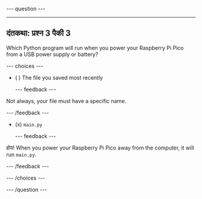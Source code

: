 
--- question ---

---
दंतकथा: प्रश्न 3 पैकी 3
---

Which Python program will run when you power your Raspberry Pi Pico from a USB power supply or battery?

--- choices ---

- ( ) The file you saved most recently


  --- feedback ---

Not always, your file must have a specific name.

  --- /feedback ---


- (x) `main.py`


  --- feedback ---

होय! When you power your Raspberry Pi Pico away from the computer, it will run `main.py`.

  --- /feedback ---

--- /choices ---

--- /question ---
